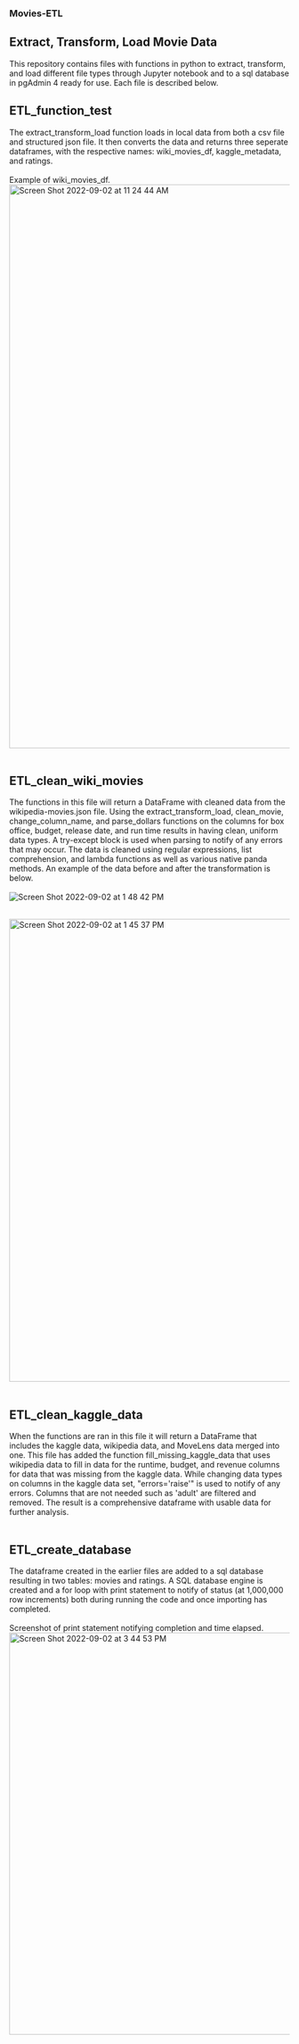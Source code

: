 ### Movies-ETL
## Extract, Transform, Load Movie Data

This repository contains files with functions in python to extract, transform, and load different file types through Jupyter notebook and to a sql database in pgAdmin 4 ready for use. Each file is described below.

## ETL_function_test

The extract_transform_load function loads in local data from both a csv file and structured json file. It then converts the data and returns three seperate dataframes, with the respective names: wiki_movies_df, kaggle_metadata, and ratings. <br><br>
Example of wiki_movies_df.<br>
<img width="1011" alt="Screen Shot 2022-09-02 at 11 24 44 AM" src="https://user-images.githubusercontent.com/106560606/188323658-1eb51162-6125-4f88-a817-b0726a89c04e.png"><br><br>


## ETL_clean_wiki_movies

The functions in this file will return a DataFrame with cleaned data from the wikipedia-movies.json file. Using the extract_transform_load, clean_movie, change_column_name, and parse_dollars functions on the columns for box office, budget, release date, and run time results in having clean, uniform data types. A try-except block is used when parsing to notify of any errors that may occur. The data is cleaned using regular expressions, list comprehension, and lambda functions as well as various native panda methods. An example of the data before and after the transformation is below.<br><br> 
![Screen Shot 2022-09-02 at 1 48 42 PM](https://user-images.githubusercontent.com/106560606/188323711-29d0fcac-7485-4384-ac1a-9fa867e68fef.png)<br><br>

<img width="830" alt="Screen Shot 2022-09-02 at 1 45 37 PM" src="https://user-images.githubusercontent.com/106560606/188323719-8c901efe-e9d2-4ca0-bf46-9fb716ce755d.png">
<br><br>

## ETL_clean_kaggle_data

When the functions are ran in this file it will return a DataFrame that includes the kaggle data, wikipedia data, and MoveLens data merged into one. This file has added the function fill_missing_kaggle_data that uses wikipedia data to fill in data for the runtime, budget, and revenue columns for data that was missing from the kaggle data. While changing data types on columns in the kaggle data set, "errors='raise'" is used to notify of any errors. Columns that are not needed such as 'adult' are filtered and removed. The result is a comprehensive dataframe with usable data for further analysis. <br><br>

## ETL_create_database

The dataframe created in the earlier files are added to a sql database resulting in two tables: movies and ratings. A SQL database engine is created and a for loop with print statement to notify of status (at 1,000,000 row increments) both during running the code and once importing has completed. <br><br>
Screenshot of print statement notifying completion and time elapsed. 
<img width="721" alt="Screen Shot 2022-09-02 at 3 44 53 PM" src="https://user-images.githubusercontent.com/106560606/188323730-53ba4936-bbdd-4a2d-ac98-b7d40fc7d279.png">
<br><br>
